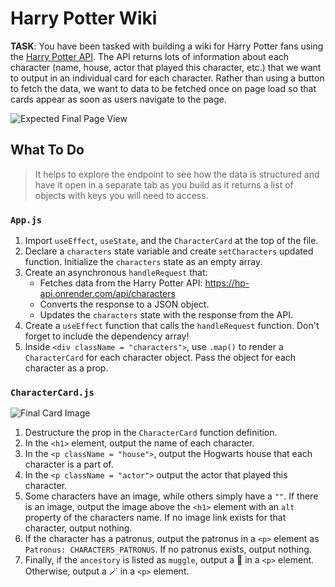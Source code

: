 # Harry Potter Wiki

**TASK**: You have been tasked with building a wiki for Harry Potter fans using the [Harry Potter API](https://hp-api.onrender.com/api/characters). The API returns lots of information about each character (name, house, actor that played this character, etc.) that we want to output in an individual card for each character. Rather than using a button to fetch the data, we want to data to be fetched once on page load so that cards appear as soon as users navigate to the page.

![Expected Final Page View](FinalPage.png)

## What To Do

> It helps to explore the endpoint to see how the data is structured and have it open in a separate tab as you build as it returns a list of objects with keys you will need to access.

### `App.js`
1. Import `useEffect`, `useState`, and the `CharacterCard` at the top of the file.
2. Declare a `characters` state variable and create `setCharacters` updated function. Initialize the `characters` state as an empty array.
3. Create an asynchronous `handleRequest` that:
    - Fetches data from the Harry Potter API: https://hp-api.onrender.com/api/characters
    - Converts the response to a JSON object.
    - Updates the `characters` state with the response from the API.
4. Create a `useEffect` function that calls the `handleRequest` function. Don't forget to include the dependency array!
5. Inside `<div className = "characters">`, use `.map()` to render a `CharacterCard` for each character object. Pass the object for each character as a prop.

### `CharacterCard.js`

![Final Card Image](./FinalCard.png)

1. Destructure the prop in the `CharacterCard` function definition.
2. In the `<h1>` element, output the name of each character.
3. In the `<p className = "house">`, output the Hogwarts house that each character is a part of.
4. In the `<p className = "actor">` output the actor that played this character.
5. Some characters have an image, while others simply have a `""`. If there is an image, output the image above the `<h1>` element with an `alt` property of the characters name. If no image link exists for that character, output nothing.
6. If the character has a patronus, output the patronus in a `<p>` element as `Patronus: CHARACTERS_PATRONUS`. If no patronus exists, output nothing.
7. Finally, if the `ancestory` is listed as `muggle`, output a 👩 in a `<p>` element. Otherwise, output a 🪄 in a `<p>` element.